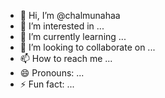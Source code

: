 - 👋 Hi, I’m @chalmunahaa
- 👀 I’m interested in ...
- 🌱 I’m currently learning ...
- 💞️ I’m looking to collaborate on ...
- 📫 How to reach me ...
- 😄 Pronouns: ...
- ⚡ Fun fact: ...

<!---
chalmunahaa/chalmunahaa is a ✨ special ✨ repository because its `README.md` (this file) appears on your GitHub profile.
You can click the Preview link to take a look at your changes.
--->
